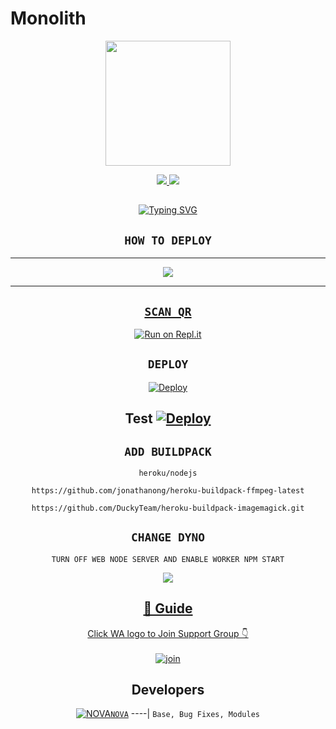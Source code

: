# Monolith

<div align="center">
  <img border-radius: 15px src="https://camo.githubusercontent.com/5ab725ad8a78684cb30dcce25a65c41c5137d9ffe959809f82f5c79e8cf93f51/68747470733a2f2f74656c656772612e70682f66696c652f6237356530303133363937386464643161613535382e6a7067?rawtrue" width="200" height="200"/>

<p align="center">
  <a href="https://instagram.com/gideon_triumph"><img src="https://img.shields.io/badge/Instagram-E4405F?style=for-the-badge&logo=instagram&logoColor=white"/> 
  <a href="https://wa.me/2347042930688"><img src="https://img.shields.io/badge/WhatsApp-25D366?style=for-the-badge&logo=whatsapp&logoColor=white" />
</p>

## <!-- Typing SVG -->
<p align="center">
    <a href="https://git.io/J0hKr">
        <img
        src="https://readme-typing-svg.herokuapp.com?size=30&width=800&lines=Monolith+Is+A+Modified+Version+Of;Eva+By+Nova;We+Have+Cloned+The+Project+And+Added;Some+More+Things."
            alt="Typing SVG"
        />
    </a>
</p>

## ```HOW TO DEPLOY```

----------

<p align="center">
  <a href="https://youtu.be/5shvYdTasw"><img src="https://i.imgur.com/XkDscpl.jpeg" />
</p>

-------


## `SCAN QR`

[![Run on Repl.it](https://repl.it/badge/github/quiec/whatsAlfa)](https://replit.com/@AjmalAchu123/Wizard-Ser-Qr-test)

## `DEPLOY`

[![Deploy](https://www.herokucdn.com/deploy/button.svg)](https://dashboard.heroku.com/new-app) 

Test
[![Deploy](https://www.herokucdn.com/deploy/button.svg)](https://heroku.com/deploy?template=https://github.com/Ajmal-Achu/Wizard-Ser) 
----------


## `ADD BUILDPACK`

```
heroku/nodejs
```
```
https://github.com/jonathanong/heroku-buildpack-ffmpeg-latest
```
```
https://github.com/DuckyTeam/heroku-buildpack-imagemagick.git
```

## `CHANGE DYNO`

`TURN OFF WEB NODE SERVER AND ENABLE WORKER NPM START`

<p align="center">
  <a href="https://github.com/N0-VAWizrad-Ser"><img src="https://i.imgur.com/aSw2GKZ.jpeg" />
</p>

## 📢 Guide
Click WA logo to Join Support Group 👇
    <br>
<br>
  [![join](https://github.com/Alien-alfa/PublicBot/blob/main/wlogo.svg.png)](https://chat.whatsapp.com/DZxT7UGm9DZG3HKqAbymrB)
  <div align="center">


## Developers
  <div align="center">
  
  [![NOVA](https://telegra.ph/file/b75e00136978ddd1aa558.jpg)](https://github.com/N0-VA)[`NOVA`](https://github.com/N0-VA)
----|
   `Base, Bug Fixes, Modules`


                                  
  </div
